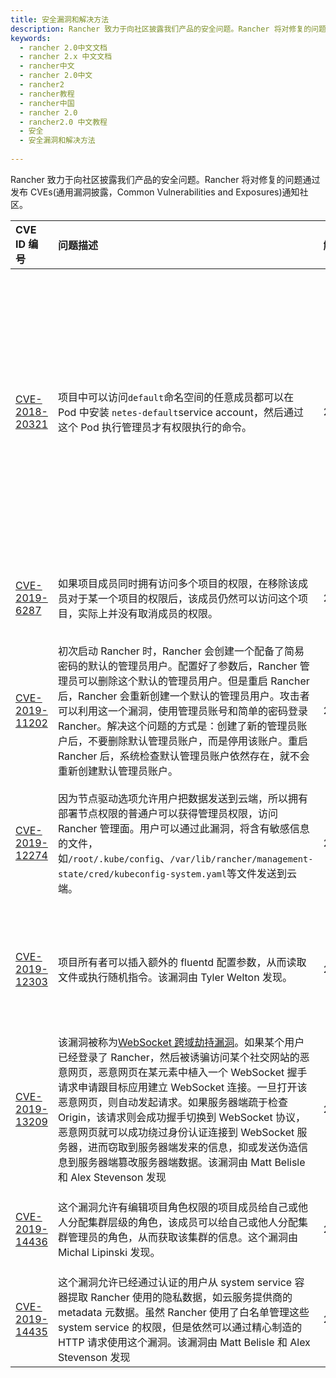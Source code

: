 ```yaml
---
title: 安全漏洞和解决方法
description: Rancher 致力于向社区披露我们产品的安全问题。Rancher 将对修复的问题通过发布 CVEs(通用漏洞披露，Common Vulnerabilities and Exposures)通知社区。
keywords:
  - rancher 2.0中文文档
  - rancher 2.x 中文文档
  - rancher中文
  - rancher 2.0中文
  - rancher2
  - rancher教程
  - rancher中国
  - rancher 2.0
  - rancher2.0 中文教程
  - 安全
  - 安全漏洞和解决方法
  
---
```


Rancher 致力于向社区披露我们产品的安全问题。Rancher 将对修复的问题通过发布 CVEs(通用漏洞披露，Common Vulnerabilities and Exposures)通知社区。

| CVE ID 编号                                                                     | 问题描述                                                                                                                                                                                                                                                                                                                                                                                                                                                                                                                                                  | 解决日期  | 解决方式                                                                                                                                                                                                                                       |
| :------------------------------------------------------------------------------ | :-------------------------------------------------------------------------------------------------------------------------------------------------------------------------------------------------------------------------------------------------------------------------------------------------------------------------------------------------------------------------------------------------------------------------------------------------------------------------------------------------------------------------------------------------------- | :-------- | :--------------------------------------------------------------------------------------------------------------------------------------------------------------------------------------------------------------------------------------------- |
| [CVE-2018-20321](https://cve.mitre.org/cgi-bin/cvename.cgi?name=CVE-2018-20321) | 项目中可以访问`default`命名空间的任意成员都可以在 Pod 中安装 `netes-default`service account，然后通过这个 Pod 执行管理员才有权限执行的命令。                                                                                                                                                                                                                                                                                                                                                                                                              | 2019.1.29 | 从 v2.1.6+ 回滚到 v2.1.0-v2.1.5 或 v2.0.0-v2.0.10 之间的任何版本，或从从 v2.0.11+ 回滚到 v2.0.0-v2.0.10 之间的任何版本，请参考 [回滚必读-回滚到特定版本](/docs/rancher2/upgrades/rollbacks/_index/#回滚到特定版本).                            |
| [CVE-2019-6287](https://cve.mitre.org/cgi-bin/cvename.cgi?name=CVE-2019-6287)   | 如果项目成员同时拥有访问多个项目的权限，在移除该成员对于某一个项目的权限后，该成员仍然可以访问这个项目，实际上并没有取消成员的权限。                                                                                                                                                                                                                                                                                                                                                                                                                      | 2019.1.29 | [Rancher v2.1.6](https://github.com/rancher/rancher/releases/tag/v2.1.6)和[Rancher v2.0.11](https://github.com/rancher/rancher/releases/tag/v2.0.11)已修复该问题。                                                                             |
| [CVE-2019-11202](https://cve.mitre.org/cgi-bin/cvename.cgi?name=CVE-2019-11202) | 初次启动 Rancher 时，Rancher 会创建一个配备了简易密码的默认的管理员用户。配置好了参数后，Rancher 管理员可以删除这个默认的管理员用户。但是重启 Rancher 后，Rancher 会重新创建一个默认的管理员用户。攻击者可以利用这一个漏洞，使用管理员账号和简单的密码登录 Rancher。解决这个问题的方式是：创建了新的管理员账户后，不要删除默认管理员账户，而是停用该账户。重启 Rancher 后，系统检查默认管理员账户依然存在，就不会重新创建默认管理员账户。                                                                                                                 | 2019.4.16 | [Rancher v2.2.2](https://github.com/rancher/rancher/releases/tag/v2.2.2)、[Rancher v2.1.9](https://github.com/rancher/rancher/releases/tag/v2.1.9)和[Rancher v2.0.14](https://github.com/rancher/rancher/releases/tag/v2.0.14)已修复该问题。   |
| [CVE-2019-12274](https://cve.mitre.org/cgi-bin/cvename.cgi?name=CVE-2019-12274) | 因为节点驱动选项允许用户把数据发送到云端，所以拥有部署节点权限的普通户可以获得管理员权限，访问 Rancher 管理面。用户可以通过此漏洞，将含有敏感信息的文件，如`/root/.kube/config`、`/var/lib/rancher/management-state/cred/kubeconfig-system.yaml`等文件发送到云端。                                                                                                                                                                                                                                                                                        | 2019.6.5  | [Rancher v2.2.4](https://github.com/rancher/rancher/releases/tag/v2.2.4)、[Rancher v2.1.10](https://github.com/rancher/rancher/releases/tag/v2.1.10)和[Rancher v2.0.15](https://github.com/rancher/rancher/releases/tag/v2.0.15)已修复该问题。 |
| [CVE-2019-12303](https://cve.mitre.org/cgi-bin/cvename.cgi?name=CVE-2019-12303) | 项目所有者可以插入额外的 fluentd 配置参数，从而读取文件或执行随机指令。该漏洞由 Tyler Welton 发现。                                                                                                                                                                                                                                                                                                                                                                                                                                                       | 2019.6.5  | [Rancher v2.2.4](https://github.com/rancher/rancher/releases/tag/v2.2.4)、[Rancher v2.1.10](https://github.com/rancher/rancher/releases/tag/v2.1.10)和[Rancher v2.0.15](https://github.com/rancher/rancher/releases/tag/v2.0.15)已修复该问题。 |
| [CVE-2019-13209](https://cve.mitre.org/cgi-bin/cvename.cgi?name=CVE-2019-13209) | 该漏洞被称为[WebSocket 跨域劫持漏洞](https://www.christian-schneider.net/CrossSiteWebSocketHijacking.html)。如果某个用户已经登录了 Rancher，然后被诱骗访问某个社交网站的恶意网页，恶意网页在某元素中植入一个 WebSocket 握手请求申请跟目标应用建立 WebSocket 连接。一旦打开该恶意网页，则自动发起请求。如果服务器端疏于检查 Origin，该请求则会成功握手切换到 WebSocket 协议，恶意网页就可以成功绕过身份认证连接到 WebSocket 服务器，进而窃取到服务器端发来的信息，抑或发送伪造信息到服务器端篡改服务器端数据。该漏洞由 Matt Belisle 和 Alex Stevenson 发现 | 2019.7.15 | [Rancher v2.2.5](https://github.com/rancher/rancher/releases/tag/v2.2.5)、[Rancher v2.1.11](https://github.com/rancher/rancher/releases/tag/v2.1.11)和[Rancher v2.0.16](https://github.com/rancher/rancher/releases/tag/v2.0.16)已修复该问题。 |
| [CVE-2019-14436](https://cve.mitre.org/cgi-bin/cvename.cgi?name=CVE-2019-14436) | 这个漏洞允许有编辑项目角色权限的项目成员给自己或他人分配集群层级的角色，该成员可以给自己或他人分配集群管理员的角色，从而获取该集群的信息。这个漏洞由 Michal Lipinski 发现。                                                                                                                                                                                                                                                                                                                                                                               | 2019.8.5  | [Rancher v2.2.7](https://github.com/rancher/rancher/releases/tag/v2.2.7)和[Rancher v2.1.12](https://github.com/rancher/rancher/releases/tag/v2.1.12)已修复该问题。                                                                             |
| [CVE-2019-14435](https://cve.mitre.org/cgi-bin/cvename.cgi?name=CVE-2019-14435) | 这个漏洞允许已经通过认证的用户从 system service 容器提取 Rancher 使用的隐私数据，如云服务提供商的 metadata 元数据。虽然 Rancher 使用了白名单管理这些 system service 的权限，但是依然可以通过精心制造的 HTTP 请求使用这个漏洞。该漏洞由 Matt Belisle 和 Alex Stevenson 发现                                                                                                                                                                                                                                                                                | 2019.8.5  | [Rancher v2.2.7](https://github.com/rancher/rancher/releases/tag/v2.2.7)和[Rancher v2.1.12](https://github.com/rancher/rancher/releases/tag/v2.1.12)已修复。                                                                                   |
